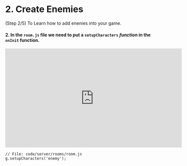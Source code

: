 # 2. Create Enemies
(Step 2/5) To Learn how to add enenies into your game.

#### 2. In the `room.js` file we need to put a `setupCharacters` _function_ in the `onInit` function.

<iframe width="560" height="315" src="https://www.youtube.com/embed/EjEw4HeAMdM" frameborder="0" allow="accelerometer; autoplay; clipboard-write; encrypted-media; gyroscope; picture-in-picture" allowfullscreen></iframe><br>

```
// File: code/server/rooms/room.js
g.setupCharacters('enemy');
```